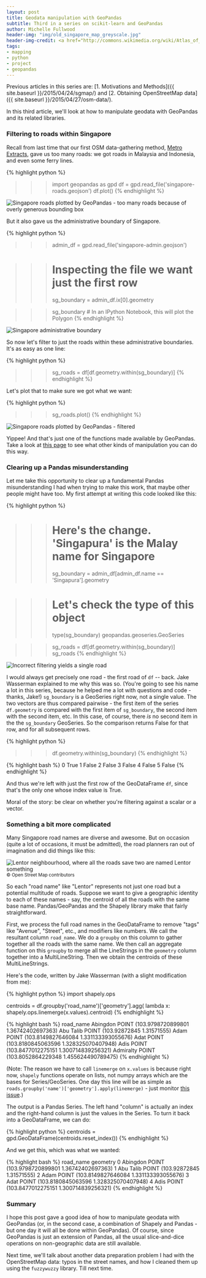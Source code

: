 ```yaml
---
layout: post
title: Geodata manipulation with GeoPandas
subtitle: Third in a series on scikit-learn and GeoPandas
author: Michelle Fullwood
header-img: "img/old_singapore_map_greyscale.jpg"
header-img-credit: <a href="http://commons.wikimedia.org/wiki/Atlas_of_Singapore#/media/File:Part_of_Singapore_Island_(British_Library_India_Office_Records,_1825,_detail).jpg">Wikimedia Commons</a>
tags:
- mapping
- python
- project
- geopandas
---
```


Previous articles in this series are: [1. Motivations and Methods]({{ site.baseurl }}/2015/04/24/sgmap/) and [2. Obtaining OpenStreetMap data]({{ site.baseurl }}/2015/04/27/osm-data/).

In this third article, we'll look at how to manipulate geodata with GeoPandas and its related libraries.

### Filtering to roads within Singapore

Recall from last time that our first OSM data-gathering method, [Metro Extracts](https://mapzen.com/metro-extracts/), gave us too many roads:
we got roads in Malaysia and Indonesia, and even some ferry lines.

{% highlight python %}
>>> import geopandas as gpd
>>> df = gpd.read_file('singapore-roads.geojson')
>>> df.plot()
{% endhighlight %}

<img class="center-block" src="{{ site.baseurl }}/assets/images/201504/singapore_toomanyroads.png" alt="Singapore roads plotted by GeoPandas - too many roads because of overly generous bounding box">

But it also gave us the administrative boundary of Singapore.

{% highlight python %}
>>> admin_df = gpd.read_file('singapore-admin.geojson')

>>> # Inspecting the file we want just the first row
>>> sg_boundary = admin_df.ix[0].geometry

>>> sg_boundary  # In an IPython Notebook, this will plot the Polygon
{% endhighlight %}

<img class="center-block" src="{{ site.baseurl }}/assets/images/201504/singapore_admin_boundary.png" alt="Singapore administrative boundary">

So now let's filter to just the roads within these administrative boundaries. It's as easy as one line:

{% highlight python %}
>>> sg_roads = df[df.geometry.within(sg_boundary)]
{% endhighlight %}

Let's plot that to make sure we got what we want:

{% highlight python %}
>>> sg_roads.plot()
{% endhighlight %}

<img class="center-block" src="{{ site.baseurl }}/assets/images/201504/singapore_filteredroads.png" alt="Singapore roads plotted by GeoPandas - filtered">

Yippee! And that's just one of the functions made available by GeoPandas.
Take a look at [this page](http://geopandas.readthedocs.org/en/latest/user.html) to see what other kinds of manipulation you can do this way.

### Clearing up a Pandas misunderstanding

Let me take this opportunity to clear up a fundamental Pandas misunderstanding I had when trying to make this work, that maybe
other people might have too. My first attempt at writing this code looked like this:

{% highlight python %}
>>> # Here's the change. 'Singapura' is the Malay name for Singapore
>>> sg_boundary = admin_df[admin_df.name == 'Singapura'].geometry

>>> # Let's check the type of this object
>>> type(sg_boundary)
geopandas.geoseries.GeoSeries

>>> sg_roads = df[df.geometry.within(sg_boundary)]
>>> sg_roads
{% endhighlight %}

<img class="center-block" src="{{ site.baseurl }}/assets/images/201504/lonely_orchard_road.png" alt="Incorrect filtering yields a single road">

I would always get precisely one road - the first road of `df` -- back. Jake Wasserman explained to me why this was so. (You're going to see his name
a lot in this series, because he helped me a lot with questions and code - thanks, Jake!)
`sg_boundary` is a GeoSeries right now, not a single value. The two vectors are thus compared pairwise -
 the first item of the series `df.geometry` is compared with the first item of `sg_boundary`,
the second item with the second item, etc. In this case, of course, there *is* no second
item in the the `sg_boundary` GeoSeries. So the comparison returns False for that row, and for
all subsequent rows.

{% highlight python %}
>>> df.geometry.within(sg_boundary)
{% endhighlight %}

{% highlight bash %}
0      True
1     False
2     False
3     False
4     False
5     False
{% endhighlight %}

And thus we're left with just the first row of the GeoDataFrame `df`, since that's the only one whose index value is True.

Moral of the story: be clear on whether you're filtering against a scalar or a vector.

### Something a bit more complicated

Many Singapore road names are diverse and awesome. But on occasion (quite a lot of occasions, it must be admitted),
the road planners ran out of imagination and did things like this:

<img class="center-block" src="{{ site.baseurl }}/assets/images/201504/lentor.png" alt="Lentor neighbourhood, where all the roads save two are named Lentor something">
<small class="center-block">&copy; Open Street Map contributors</small>

So each "road name" like "Lentor" represents not just one road but a potential multitude of roads. 
Suppose we want to give a geographic identity to each of these names - say, the centroid of all the roads with the same base name.
Pandas/GeoPandas and the Shapely library make that fairly straightforward.

First, we process the full road names in the GeoDataFrame to remove "tags" like "Avenue", "Street", etc., and modifiers like numbers.
We call the resultant column `road_name`. We do a `groupby` on this column to gather together all the roads with the same name.
We then call an aggregate function on this `groupby` to merge all the LineStrings in the `geometry` column together into a MultiLineString.
Then we obtain the centroids of these MultiLineStrings.

Here's the code, written by Jake Wasserman (with a slight modification from me):

{% highlight python %}
import shapely.ops

centroids = df.groupby('road_name')['geometry'].agg(
                lambda x: shapely.ops.linemerge(x.values).centroid)
{% endhighlight %}

{% highlight bash %}
road_name
Abingdon          POINT (103.9798720899801 1.36742402697363)
Abu Talib                    POINT (103.92872845 1.31571555)
Adam             POINT (103.8149827646084 1.331133393055676)
Adat             POINT (103.8180845063596 1.328325070407948)
Adis             POINT (103.8477012275151 1.300714839256321)
Admiralty        POINT (103.8052864229348 1.455624490789475)
{% endhighlight %}

(Note: The reason we have to call `linemerge` on `x.values` is because right now, `shapely` functions operate on lists, not numpy arrays
which are the bases for Series/GeoSeries. One day this line will be as simple as `roads.groupby('name')['geometry'].apply(linemerge)` -
just monitor [this issue](https://github.com/Toblerity/Shapely/issues/226).)

The output is a Pandas Series. The left hand "column" is actually an index and the right-hand column is just the values in the Series.
To turn it back into a GeoDataFrame, we can do:

{% highlight python %}
centroids = gpd.GeoDataFrame(centroids.reset_index())
{% endhighlight %}

And we get this, which was what we wanted:

{% highlight bash %}
              road_name                                     geometry
0              Abingdon   POINT (103.9798720899801 1.36742402697363)
1             Abu Talib              POINT (103.92872845 1.31571555)
2                  Adam  POINT (103.8149827646084 1.331133393055676)
3                  Adat  POINT (103.8180845063596 1.328325070407948)
4                  Adis  POINT (103.8477012275151 1.300714839256321)
{% endhighlight %}

### Summary

I hope this post gave a good idea of how to manipulate geodata with GeoPandas (or, in the second case, a combination of Shapely and Pandas -
but one day it will all be done within GeoPandas). Of course, since GeoPandas is just an extension of Pandas, all the usual slice-and-dice
operations on non-geographic data are still available.

Next time, we'll talk about another data preparation problem I had with the OpenStreetMap
data: typos in the street names, and how I cleaned them up using the `fuzzywuzzy` library. Till next time.
